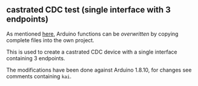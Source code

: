 ## castrated CDC test (single interface with 3 endpoints)

As mentioned [here](https://arduino.stackexchange.com/a/31695/62145), Arduino functions can be _overwritten_ by copying complete files into the own project. 

This is used to create a castrated CDC device with a single interface containing 3 endpoints. 

The modifications have been done against Arduino 1.8.10, for changes see comments containing `kai`.

